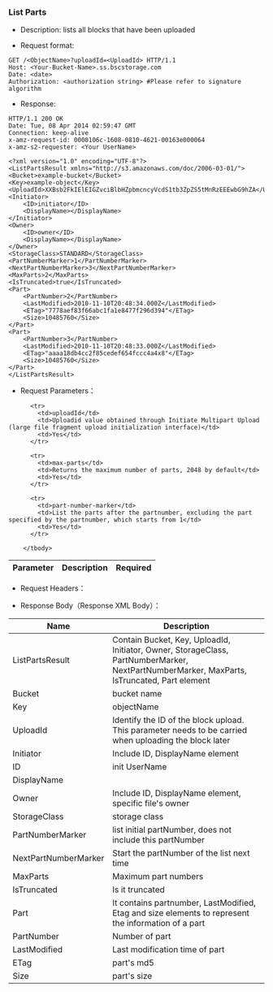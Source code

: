 ### List Parts

- Description: lists all blocks that have been uploaded
  
- Request format:

```http
GET /<ObjectName>?uploadId=<UploadId> HTTP/1.1
Host: <Your-Bucket-Name>.ss.bscstorage.com
Date: <date>
Authorization: <authorization string> #Please refer to signature algorithm
```

- Response:

```http
HTTP/1.1 200 OK
Date: Tue, 08 Apr 2014 02:59:47 GMT
Connection: keep-alive
x-amz-request-id: 0000106c-1608-0810-4621-00163e000064
x-amz-s2-requester: <Your UserName>

<?xml version="1.0" encoding="UTF-8"?>
<ListPartsResult xmlns="http://s3.amazonaws.com/doc/2006-03-01/">
<Bucket>example-bucket</Bucket>
<Key>example-object</Key>
<UploadId>XXBsb2FkIElEIGZvciBlbHZpbmcncyVcdS1tb3ZpZS5tMnRzEEEwbG9hZA</UploadId>
<Initiator>
    <ID>initiator</ID>
    <DisplayName></DisplayName>
</Initiator>
<Owner>
    <ID>owner</ID>
    <DisplayName></DisplayName>
</Owner>
<StorageClass>STANDARD</StorageClass>
<PartNumberMarker>1</PartNumberMarker>
<NextPartNumberMarker>3</NextPartNumberMarker>
<MaxParts>2</MaxParts>
<IsTruncated>true</IsTruncated>
<Part>
    <PartNumber>2</PartNumber>
    <LastModified>2010-11-10T20:48:34.000Z</LastModified>
    <ETag>"7778aef83f66abc1fa1e8477f296d394"</ETag>
    <Size>10485760</Size>
</Part>
<Part>
    <PartNumber>3</PartNumber>
    <LastModified>2010-11-10T20:48:33.000Z</LastModified>
    <ETag>"aaaa18db4cc2f85cedef654fccc4a4x8"</ETag>
    <Size>10485760</Size>
</Part>
</ListPartsResult>
```

- Request Parameters：

<table class="table table-condensed">
        <thead>
          <tr>
            <th>Parameter</th>
            <th>Description</th>
            <th>Required</th>
          </tr>
        </thead>
        <tbody>
        
          <tr>
            <td>uploadId</td>
            <td>Uploadid value obtained through Initiate Multipart Upload (large file fragment upload initialization interface)</td>
            <td>Yes</td>
          </tr>
        
          <tr>
            <td>max-parts</td>
            <td>Returns the maximum number of parts, 2048 by default</td>
            <td>Yes</td>
          </tr>
        
          <tr>
            <td>part-number-marker</td>
            <td>List the parts after the partnumber, excluding the part specified by the partnumber, which starts from 1</td>
            <td>Yes</td>
          </tr>
       
        </tbody>
</table>


- Request Headers：

- Response Body（Response XML Body）：

<table class="table table-condensed">
        <thead>
          <tr>
            <th>Name</th>
            <th>Description</th>
          </tr>
        </thead>
        <tbody>
          <tr>
            <td>ListPartsResult</td>
            <td>
            	Contain Bucket, Key, UploadId, Initiator, Owner, StorageClass, PartNumberMarker, NextPartNumberMarker, MaxParts, IsTruncated, Part element
            </td>
          </tr>       
          <tr>
            <td>Bucket</td>
            <td>
            	bucket name
            </td>
          </tr>        
          <tr>
            <td>Key</td>
            <td>
            	objectName
            </td>
          </tr>
          <tr>
            <td>UploadId</td>
            <td>
            	Identify the ID of the block upload. This parameter needs to be carried when uploading the block later
            </td>
          </tr>     
          <tr>
            <td>Initiator</td>
            <td>
            	Include ID, DisplayName element
            </td>
          </tr>      
          <tr>
            <td>ID</td>
            <td>
            	init UserName
            </td>
          </tr>     
          <tr>
            <td>DisplayName</td>
            <td>
            </td>
          </tr>    
          <tr>
            <td>Owner</td>
            <td>
            	Include ID, DisplayName element, specific file's owner
            </td>
          </tr>    
          <tr>
            <td>StorageClass</td>
            <td>
            	storage class
            </td>
          </tr>  
          <tr>
            <td>PartNumberMarker</td>
            <td>
            	 list initial partNumber, does not include this partNumber
            </td>
          </tr>   
          <tr>
            <td>NextPartNumberMarker</td>
            <td>
            	Start the partNumber of the list next time
            </td>
          </tr>    
          <tr>
            <td>MaxParts</td>
            <td>
            	Maximum part numbers
            </td>
          </tr>   
          <tr>
            <td>IsTruncated</td>
            <td>
            	Is it truncated
            </td>
          </tr>   
          <tr>
            <td>Part</td>
            <td>
            	It contains partnumber, LastModified, Etag and size elements to represent the information of a part
            </td>
          </tr>  
          <tr>
            <td>PartNumber</td>
            <td>
            	Number of part
            </td>
          </tr>  
          <tr>
            <td>LastModified</td>
            <td>
            	Last modification time of part
            </td>
          </tr>
          <tr>
            <td>ETag</td>
            <td>
            	part's md5
            </td>
          </tr>
          <tr>
            <td>Size</td>
            <td>
            	part's size
            </td>
          </tr>
        </tbody>
</table>
